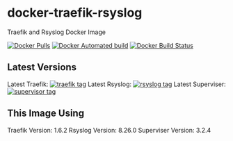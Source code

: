 # docker-traefik-rsyslog

Traefik and Rsyslog Docker Image

[![Docker Pulls](https://img.shields.io/docker/pulls/burakince/traefik-rsyslog.svg)](https://hub.docker.com/r/burakince/traefik-rsyslog/) [![Docker Automated build](https://img.shields.io/docker/automated/burakince/traefik-rsyslog.svg)](https://hub.docker.com/r/burakince/traefik-rsyslog/) [![Docker Build Status](https://img.shields.io/docker/build/burakince/traefik-rsyslog.svg)](https://hub.docker.com/r/burakince/traefik-rsyslog/)

## Latest Versions

Latest Traefik: [![traefik tag](https://img.shields.io/github/tag/containous/traefik.svg)](https://github.com/containous/traefik)
Latest Rsyslog: [![rsyslog tag](https://img.shields.io/github/tag/rsyslog/rsyslog.svg)](https://github.com/rsyslog/rsyslog)
Latest Superviser: [![supervisor tag](https://img.shields.io/github/tag/Supervisor/supervisor.svg)](https://github.com/Supervisor/supervisor)

## This Image Using

Traefik Version: 1.6.2
Rsyslog Version: 8.26.0
Superviser Version: 3.2.4
